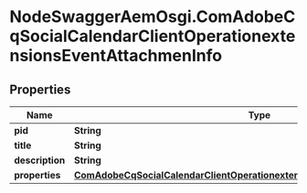 # NodeSwaggerAemOsgi.ComAdobeCqSocialCalendarClientOperationextensionsEventAttachmenInfo

## Properties

Name | Type | Description | Notes
------------ | ------------- | ------------- | -------------
**pid** | **String** |  | [optional] 
**title** | **String** |  | [optional] 
**description** | **String** |  | [optional] 
**properties** | [**ComAdobeCqSocialCalendarClientOperationextensionsEventAttachmenProperties**](ComAdobeCqSocialCalendarClientOperationextensionsEventAttachmenProperties.md) |  | [optional] 


